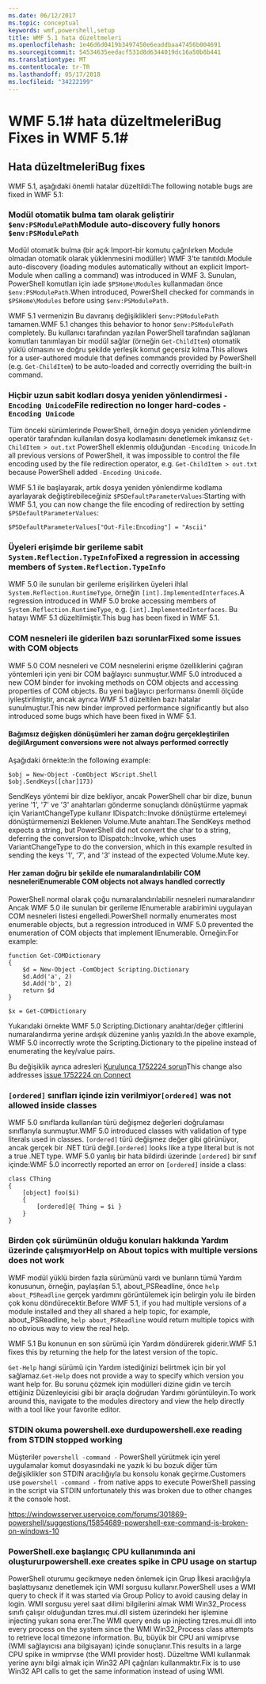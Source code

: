 ```yaml
---
ms.date: 06/12/2017
ms.topic: conceptual
keywords: wmf,powershell,setup
title: WMF 5.1 hata düzeltmeleri
ms.openlocfilehash: 1e46d6d0419b3497450e6eaddbaa47456b004691
ms.sourcegitcommit: 54534635eedacf531d8d6344019dc16a50b8b441
ms.translationtype: MT
ms.contentlocale: tr-TR
ms.lasthandoff: 05/17/2018
ms.locfileid: "34222199"
---
```

# <a name="bug-fixes-in-wmf-51"></a><span data-ttu-id="d4866-103">WMF 5.1# hata düzeltmeleri</span><span class="sxs-lookup"><span data-stu-id="d4866-103">Bug Fixes in WMF 5.1#</span></span>

## <a name="bug-fixes"></a><span data-ttu-id="d4866-104">Hata düzeltmeleri</span><span class="sxs-lookup"><span data-stu-id="d4866-104">Bug fixes</span></span> ##

<span data-ttu-id="d4866-105">WMF 5.1, aşağıdaki önemli hatalar düzeltildi:</span><span class="sxs-lookup"><span data-stu-id="d4866-105">The following notable bugs are fixed in WMF 5.1:</span></span>

### <a name="module-auto-discovery-fully-honors-envpsmodulepath"></a><span data-ttu-id="d4866-106">Modül otomatik bulma tam olarak geliştirir `$env:PSModulePath`</span><span class="sxs-lookup"><span data-stu-id="d4866-106">Module auto-discovery fully honors `$env:PSModulePath`</span></span> ###

<span data-ttu-id="d4866-107">Modül otomatik bulma (bir açık Import-bir komutu çağrılırken Module olmadan otomatik olarak yüklenmesini modüller) WMF 3'te tanıtıldı.</span><span class="sxs-lookup"><span data-stu-id="d4866-107">Module auto-discovery (loading modules automatically without an explicit Import-Module when calling a command) was introduced in WMF 3.</span></span>
<span data-ttu-id="d4866-108">Sunulan, PowerShell komutları için iade `$PSHome\Modules` kullanmadan önce `$env:PSModulePath`.</span><span class="sxs-lookup"><span data-stu-id="d4866-108">When introduced, PowerShell checked for commands in `$PSHome\Modules` before using `$env:PSModulePath`.</span></span>

<span data-ttu-id="d4866-109">WMF 5.1 vermenizin Bu davranış değişiklikleri `$env:PSModulePath` tamamen.</span><span class="sxs-lookup"><span data-stu-id="d4866-109">WMF 5.1 changes this behavior to honor `$env:PSModulePath` completely.</span></span>
<span data-ttu-id="d4866-110">Bu kullanıcı tarafından yazılan PowerShell tarafından sağlanan komutları tanımlayan bir modül sağlar (örneğin `Get-ChildItem`) otomatik yüklü olmasını ve doğru şekilde yerleşik komut geçersiz kılma.</span><span class="sxs-lookup"><span data-stu-id="d4866-110">This allows for a user-authored module that defines commands provided by PowerShell (e.g. `Get-ChildItem`) to be auto-loaded and correctly overriding the built-in command.</span></span>

### <a name="file-redirection-no-longer-hard-codes--encoding-unicode"></a><span data-ttu-id="d4866-111">Hiçbir uzun sabit kodları dosya yeniden yönlendirmesi `-Encoding Unicode`</span><span class="sxs-lookup"><span data-stu-id="d4866-111">File redirection no longer hard-codes `-Encoding Unicode`</span></span> ###

<span data-ttu-id="d4866-112">Tüm önceki sürümlerinde PowerShell, örneğin dosya yeniden yönlendirme operatör tarafından kullanılan dosya kodlamasını denetlemek imkansız `Get-ChildItem > out.txt` PowerShell eklenmiş olduğundan `-Encoding Unicode`.</span><span class="sxs-lookup"><span data-stu-id="d4866-112">In all previous versions of PowerShell, it was impossible to control the file encoding used by the file redirection operator, e.g. `Get-ChildItem > out.txt` because PowerShell added `-Encoding Unicode`.</span></span>

<span data-ttu-id="d4866-113">WMF 5.1 ile başlayarak, artık dosya yeniden yönlendirme kodlama ayarlayarak değiştirebileceğiniz `$PSDefaultParameterValues`:</span><span class="sxs-lookup"><span data-stu-id="d4866-113">Starting with WMF 5.1, you can now change the file encoding of redirection by setting `$PSDefaultParameterValues`:</span></span>

```
$PSDefaultParameterValues["Out-File:Encoding"] = "Ascii"
```

### <a name="fixed-a-regression-in-accessing-members-of-systemreflectiontypeinfo"></a><span data-ttu-id="d4866-114">Üyeleri erişimde bir gerileme sabit `System.Reflection.TypeInfo`</span><span class="sxs-lookup"><span data-stu-id="d4866-114">Fixed a regression in accessing members of `System.Reflection.TypeInfo`</span></span> ###

<span data-ttu-id="d4866-115">WMF 5.0 ile sunulan bir gerileme erişilirken üyeleri ihlal `System.Reflection.RuntimeType`, örneğin `[int].ImplementedInterfaces`.</span><span class="sxs-lookup"><span data-stu-id="d4866-115">A regression introduced in WMF 5.0 broke accessing members of `System.Reflection.RuntimeType`, e.g. `[int].ImplementedInterfaces`.</span></span>
<span data-ttu-id="d4866-116">Bu hatayı WMF 5.1 düzeltilmiştir.</span><span class="sxs-lookup"><span data-stu-id="d4866-116">This bug has been fixed in WMF 5.1.</span></span>


### <a name="fixed-some-issues-with-com-objects"></a><span data-ttu-id="d4866-117">COM nesneleri ile giderilen bazı sorunlar</span><span class="sxs-lookup"><span data-stu-id="d4866-117">Fixed some issues with COM objects</span></span> ###

<span data-ttu-id="d4866-118">WMF 5.0 COM nesneleri ve COM nesnelerini erişme özelliklerini çağıran yöntemleri için yeni bir COM bağlayıcı sunmuştur.</span><span class="sxs-lookup"><span data-stu-id="d4866-118">WMF 5.0 introduced a new COM binder for invoking methods on COM objects and accessing properties of COM objects.</span></span>
<span data-ttu-id="d4866-119">Bu yeni bağlayıcı performansı önemli ölçüde iyileştirilmiştir, ancak ayrıca WMF 5.1 düzeltilen bazı hatalar sunulmuştur.</span><span class="sxs-lookup"><span data-stu-id="d4866-119">This new binder improved performance significantly but also introduced some bugs which have been fixed in WMF 5.1.</span></span>

#### <a name="argument-conversions-were-not-always-performed-correctly"></a><span data-ttu-id="d4866-120">Bağımsız değişken dönüşümleri her zaman doğru gerçekleştirilen değil</span><span class="sxs-lookup"><span data-stu-id="d4866-120">Argument conversions were not always performed correctly</span></span> ####

<span data-ttu-id="d4866-121">Aşağıdaki örnekte:</span><span class="sxs-lookup"><span data-stu-id="d4866-121">In the following example:</span></span>

```
$obj = New-Object -ComObject WScript.Shell
$obj.SendKeys([char]173)
```

<span data-ttu-id="d4866-122">SendKeys yöntemi bir dize bekliyor, ancak PowerShell char bir dize, bunun yerine '1', '7' ve '3' anahtarları gönderme sonuçlandı dönüştürme yapmak için VariantChangeType kullanır IDispatch::Invoke dönüştürme ertelemeyi dönüştürmemenizi Beklenen Volume.Mute anahtarı.</span><span class="sxs-lookup"><span data-stu-id="d4866-122">The SendKeys method expects a string, but PowerShell did not convert the char to a string, deferring the conversion to IDispatch::Invoke, which uses VariantChangeType to do the conversion, which in this example resulted in sending the keys '1', '7', and '3' instead of the expected Volume.Mute key.</span></span>

#### <a name="enumerable-com-objects-not-always-handled-correctly"></a><span data-ttu-id="d4866-123">Her zaman doğru bir şekilde ele numaralandırılabilir COM nesneleri</span><span class="sxs-lookup"><span data-stu-id="d4866-123">Enumerable COM objects not always handled correctly</span></span> ####

<span data-ttu-id="d4866-124">PowerShell normal olarak çoğu numaralandırılabilir nesneleri numaralandırır Ancak WMF 5.0 ile sunulan bir gerileme IEnumerable arabirimini uygulayan COM nesneleri listesi engelledi.</span><span class="sxs-lookup"><span data-stu-id="d4866-124">PowerShell normally enumerates most enumerable objects, but a regression introduced in WMF 5.0 prevented the enumeration of COM objects that implement IEnumerable.</span></span>  <span data-ttu-id="d4866-125">Örneğin:</span><span class="sxs-lookup"><span data-stu-id="d4866-125">For example:</span></span>

```
function Get-COMDictionary
{
    $d = New-Object -ComObject Scripting.Dictionary
    $d.Add('a', 2)
    $d.Add('b', 2)
    return $d
}

$x = Get-COMDictionary
```

<span data-ttu-id="d4866-126">Yukarıdaki örnekte WMF 5.0 Scripting.Dictionary anahtar/değer çiftlerini numaralandırma yerine ardışık düzenine yanlış yazıldı.</span><span class="sxs-lookup"><span data-stu-id="d4866-126">In the above example, WMF 5.0 incorrectly wrote the Scripting.Dictionary to the pipeline instead of enumerating the key/value pairs.</span></span>

<span data-ttu-id="d4866-127">Bu değişiklik ayrıca adresleri [Kurulunca 1752224 sorun](https://connect.microsoft.com/PowerShell/feedback/details/1752224)</span><span class="sxs-lookup"><span data-stu-id="d4866-127">This change also addresses [issue 1752224 on Connect](https://connect.microsoft.com/PowerShell/feedback/details/1752224)</span></span>

### <a name="ordered-was-not-allowed-inside-classes"></a><span data-ttu-id="d4866-128">`[ordered]` sınıfları içinde izin verilmiyor</span><span class="sxs-lookup"><span data-stu-id="d4866-128">`[ordered]` was not allowed inside classes</span></span> ###

<span data-ttu-id="d4866-129">WMF 5.0 sınıflarda kullanılan türü değişmez değerleri doğrulaması sınıflarıyla sunmuştur.</span><span class="sxs-lookup"><span data-stu-id="d4866-129">WMF 5.0 introduced classes with validation of type literals used in classes.</span></span>
<span data-ttu-id="d4866-130">`[ordered]` türü değişmez değer gibi görünüyor, ancak gerçek bir .NET türü değil.</span><span class="sxs-lookup"><span data-stu-id="d4866-130">`[ordered]` looks like a type literal but is not a true .NET type.</span></span>
<span data-ttu-id="d4866-131">WMF 5.0 yanlış bir hata bildirdi üzerinde `[ordered]` bir sınıf içinde:</span><span class="sxs-lookup"><span data-stu-id="d4866-131">WMF 5.0 incorrectly reported an error on `[ordered]` inside a class:</span></span>

```
class CThing
{
    [object] foo($i)
    {
        [ordered]@{ Thing = $i }
    }
}
```


### <a name="help-on-about-topics-with-multiple-versions-does-not-work"></a><span data-ttu-id="d4866-132">Birden çok sürümünün olduğu konuları hakkında Yardım üzerinde çalışmıyor</span><span class="sxs-lookup"><span data-stu-id="d4866-132">Help on About topics with multiple versions does not work</span></span> ###

<span data-ttu-id="d4866-133">WMF modül yüklü birden fazla sürümünü vardı ve bunların tümü Yardım konusunun, örneğin, paylaşılan 5.1, about_PSReadline, önce `help about_PSReadline` gerçek yardımını görüntülemek için belirgin yolu ile birden çok konu döndürecektir.</span><span class="sxs-lookup"><span data-stu-id="d4866-133">Before WMF 5.1, if you had multiple versions of a module installed and they all shared a help topic, for example, about_PSReadline, `help about_PSReadline` would return multiple topics with no obvious way to view the real help.</span></span>

<span data-ttu-id="d4866-134">WMF 5.1 Bu konunun en son sürümü için Yardım döndürerek giderir.</span><span class="sxs-lookup"><span data-stu-id="d4866-134">WMF 5.1 fixes this by returning the help for the latest version of the topic.</span></span>

<span data-ttu-id="d4866-135">`Get-Help` hangi sürümü için Yardım istediğinizi belirtmek için bir yol sağlamaz.</span><span class="sxs-lookup"><span data-stu-id="d4866-135">`Get-Help` does not provide a way to specify which version you want help for.</span></span>
<span data-ttu-id="d4866-136">Bu sorunu çözmek için modülleri dizine gidin ve tercih ettiğiniz Düzenleyicisi gibi bir araçla doğrudan Yardımı görüntüleyin.</span><span class="sxs-lookup"><span data-stu-id="d4866-136">To work around this, navigate to the modules directory and view the help directly with a tool like your favorite editor.</span></span>

### <a name="powershellexe-reading-from-stdin-stopped-working"></a><span data-ttu-id="d4866-137">STDIN okuma powershell.exe durdu</span><span class="sxs-lookup"><span data-stu-id="d4866-137">powershell.exe reading from STDIN stopped working</span></span>

<span data-ttu-id="d4866-138">Müşteriler `powershell -command -` PowerShell yürütmek için yerel uygulamalar komut dosyasındaki ne yazık ki bu bozuk diğer tüm değişiklikler son STDIN aracılığıyla bu konsolu konak geçirme.</span><span class="sxs-lookup"><span data-stu-id="d4866-138">Customers use `powershell -command -` from native apps to execute PowerShell passing in the script via STDIN unfortunately this was broken due to other changes it the console host.</span></span>

https://windowsserver.uservoice.com/forums/301869-powershell/suggestions/15854689-powershell-exe-command-is-broken-on-windows-10

### <a name="powershellexe-creates-spike-in-cpu-usage-on-startup"></a><span data-ttu-id="d4866-139">PowerShell.exe başlangıç CPU kullanımında ani oluşturur</span><span class="sxs-lookup"><span data-stu-id="d4866-139">powershell.exe creates spike in CPU usage on startup</span></span>

<span data-ttu-id="d4866-140">PowerShell oturumu gecikmeye neden önlemek için Grup İlkesi aracılığıyla başlattıysanız denetlemek için WMI sorgusu kullanır.</span><span class="sxs-lookup"><span data-stu-id="d4866-140">PowerShell uses a WMI query to check if it was started via Group Policy to avoid causing delay in login.</span></span>
<span data-ttu-id="d4866-141">WMI sorgusu yerel saat dilimi bilgilerini almak WMI Win32_Process sınıfı çalışır olduğundan tzres.mui.dll sistem üzerindeki her işlemine injecting yukarı sona erer.</span><span class="sxs-lookup"><span data-stu-id="d4866-141">The WMI query ends up injecting tzres.mui.dll into every process on the system since the WMI Win32_Process class attempts to retrieve local timezone information.</span></span>
<span data-ttu-id="d4866-142">Bu, büyük bir CPU ani wmiprvse (WMI sağlayıcısı ana bilgisayarı) içinde sonuçlanır.</span><span class="sxs-lookup"><span data-stu-id="d4866-142">This results in a large CPU spike in wmiprvse (the WMI provider host).</span></span>
<span data-ttu-id="d4866-143">Düzeltme WMI kullanmak yerine aynı bilgi almak için Win32 API çağrıları kullanmaktır.</span><span class="sxs-lookup"><span data-stu-id="d4866-143">Fix is to use Win32 API calls to get the same information instead of using WMI.</span></span>
